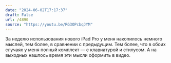 ```yaml
---
date: "2024-06-02T17:17:37"
draft: False
url: /4890
source: "https://youtu.be/RG3OPcbqJYM"
---
```


За неделю использования нового iPad Pro у меня накопилось немного мыслей, тем более, в сравнении с предыдущим. Тем более, что в обоих случаях у меня полный комплект — с клавиатурой и стилусом. А на выходных нашлось время эти мысли оформить в видео.
